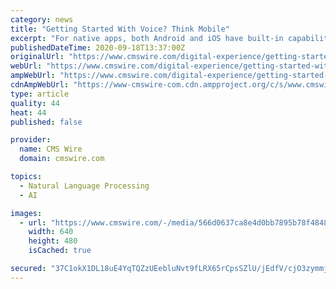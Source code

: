 ```yaml
---
category: news
title: "Getting Started With Voice? Think Mobile"
excerpt: "For native apps, both Android and iOS have built-in capabilities to understand speech. In the browser, speech recognition is currently only supported by Chrome and Firefox, and not at all on iOS. That’s a huge chunk of people, but when it takes less than ..."
publishedDateTime: 2020-09-18T13:37:00Z
originalUrl: "https://www.cmswire.com/digital-experience/getting-started-with-voice-think-mobile/"
webUrl: "https://www.cmswire.com/digital-experience/getting-started-with-voice-think-mobile/"
ampWebUrl: "https://www.cmswire.com/digital-experience/getting-started-with-voice-think-mobile/amp/"
cdnAmpWebUrl: "https://www-cmswire-com.cdn.ampproject.org/c/s/www.cmswire.com/digital-experience/getting-started-with-voice-think-mobile/amp/"
type: article
quality: 44
heat: 44
published: false

provider:
  name: CMS Wire
  domain: cmswire.com

topics:
  - Natural Language Processing
  - AI

images:
  - url: "https://www.cmswire.com/-/media/566d0637ca8e4d0bb7895b78f484861d.ashx?mw=1024"
    width: 640
    height: 480
    isCached: true

secured: "37C1okX1DL18uE4YqTQZzUEebluNvt9fLRX65rCpsSZlU/jEdfV/cjO3zymmje0WLPQn+ZsZVabHNaD5RIq1RK36j69fZmhMVSmIodadZEYiuHbPKGLPtLkRew1bROJ86y8awyjle9vssfOj6jZIu3WgtSuO4I/PEq4XmKbOU2W+OSQtgwIXz0YMUjVxQ2XQinNIOyiyeYC/nB8iSvgh/SAPWfb0u4ExRODM3EumaM2+lAyz4Ec21EXWZufVsHZrOhJEuHU1q0MPD7hqm30KP8AD0eQIh1F/cQVzzH8iaOxss9yIsBa1AYLhwk1NxAhVk5Y1MeovZ7C3AP9PY991k4JYz2LVP5FL3wMgfr80GgU=;OBUyuRji1jD6kvK+PTM1Kw=="
---
```


